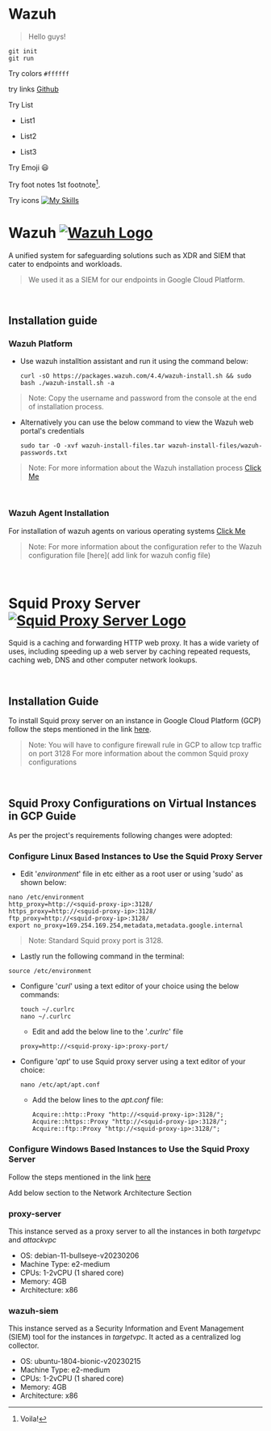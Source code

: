 # Wazuh
> Hello guys!
```
git init
git run
```
Try colors `#ffffff`

try links
[Github](https://pages.github.com/)

Try List
- List1
* List2
+ List3

Try Emoji 
:smiley:

Try foot notes
1st footnote[^1].
[^1]: Voila!

Try icons
[![My Skills](https://skillicons.dev/icons?i=gcp&theme=light)](https://skillicons.dev)


# Wazuh [![Wazuh Logo]( https://github.com/wazuh/wazuh-packages/blob/4.3/stack/dashboard/base/files/etc/custom_welcome/Assets/Favicons/favicon-32x32.png )](https://wazuh.com/)


A unified system for safeguarding solutions such as XDR and SIEM that cater to endpoints and workloads.
> We used it as a SIEM for our endpoints in Google Cloud Platform.

&nbsp;

## Installation guide
### Wazuh Platform
- Use wazuh installtion assistant and run it using the command below:

  ```
  curl -sO https://packages.wazuh.com/4.4/wazuh-install.sh && sudo bash ./wazuh-install.sh -a
  ```
> Note: Copy the username and password from the console at the end of installation process.


- Alternatively you can use the below command to view the Wazuh web portal's credentials

  ```
  sudo tar -O -xvf wazuh-install-files.tar wazuh-install-files/wazuh-passwords.txt
  ```

> Note: For more information about the Wazuh installation process [Click Me]( https://documentation.wazuh.com/current/installation-guide/index.html )

&nbsp;
### Wazuh Agent Installation
For installation of wazuh agents on various operating systems [Click Me]( https://documentation.wazuh.com/current/installation-guide/wazuh-agent/index.html )

> Note: For more information about the configuration refer to the Wazuh configuration file [here]( add link for wazuh config file)

&nbsp; 


# Squid Proxy Server [![Squid Proxy Server Logo]( http://www.squid-cache.org/Artwork/SN.png )]( http://www.squid-cache.org/ )
Squid is a caching and forwarding HTTP web proxy. It has a wide variety of uses, including speeding up a web server by caching repeated requests, caching web, DNS and other computer network lookups.

&nbsp;

## Installation Guide
To install Squid proxy server on an instance in Google Cloud Platform (GCP) follow the steps mentioned in the link [here]( https://cloud.google.com/vpc/docs/special-configurations ).

> Note: You will have to configure firewall rule in GCP to allow tcp traffic on port 3128
> For more information about the common Squid proxy configurations

&nbsp;

## Squid Proxy Configurations on Virtual Instances in GCP Guide
As per the project\'s requirements following changes were adopted:

### Configure Linux Based Instances to Use the Squid Proxy Server
- Edit \'_environment_\' file in etc either as a root user or using \'sudo\' as shown below:

```
nano /etc/environment
http_proxy=http://<squid-proxy-ip>:3128/
https_proxy=http://<squid-proxy-ip>:3128/
ftp_proxy=http://<squid-proxy-ip>:3128/
export no_proxy=169.254.169.254,metadata,metadata.google.internal
```
> Note: Standard Squid proxy port is 3128.

  - Lastly run the following command in the terminal:
  ```
  source /etc/environment
  ```
  
- Configure \'_curl_\' using a text editor of your choice using the below commands:

  ```
  touch ~/.curlrc
  nano ~/.curlrc
  ```
  - Edit and add the below line to the \'_.curlrc_\' file
  ```
  proxy=http://<squid-proxy-ip>:proxy-port/
  ```
  
- Configure \'_apt_\' to use Squid proxy server using a text editor of your choice:
  ```
  nano /etc/apt/apt.conf
  ```
  - Add the below lines to the *_apt.conf_* file:
    ```
    Acquire::http::Proxy "http://<squid-proxy-ip>:3128/";
    Acquire::https::Proxy "http://<squid-proxy-ip>:3128/";
    Acquire::ftp::Proxy "http://<squid-proxy-ip>:3128/";
    ```

### Configure Windows Based Instances to Use the Squid Proxy Server
Follow the steps mentioned in the link [here]( https://www.anoopcnair.com/how-to-configure-proxy-settings-in-windows-11/ )


Add below section to the Network Architecture Section

### proxy-server
This instance served as a proxy server to all the instances in both _targetvpc_ and _attackvpc_
  - OS: debian-11-bullseye-v20230206
  - Machine Type: e2-medium
  - CPUs: 1-2vCPU (1 shared core)
  - Memory: 4GB
  - Architecture: x86

### wazuh-siem
This instance served as a Security Information and Event Management (SIEM) tool for the instances in _targetvpc_. It acted as a centralized log collector.
  - OS: ubuntu-1804-bionic-v20230215
  - Machine Type: e2-medium
  - CPUs: 1-2vCPU (1 shared core)
  - Memory: 4GB
  - Architecture: x86


